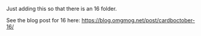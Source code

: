 Just adding this so that there is an 16 folder.

See the blog post for 16 here: https://blog.omgmog.net/post/cardboctober-16/
